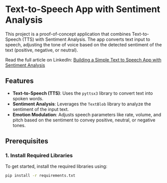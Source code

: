 # Text-to-Speech App with Sentiment Analysis

This project is a proof-of-concept application that combines Text-to-Speech (TTS) with Sentiment Analysis. The app converts text input to speech, adjusting the tone of voice based on the detected sentiment of the text (positive, negative, or neutral).

Read the full article on LinkedIn: [Building a Simple Text to Speech App with Sentiment Analysis](https://www.linkedin.com/pulse/building-simple-text-speech-app-sentiment-analysis-artemakis-artemiou-fgxsc/)

## Features
- **Text-to-Speech (TTS)**: Uses the `pyttsx3` library to convert text into spoken words.
- **Sentiment Analysis**: Leverages the `TextBlob` library to analyze the sentiment of the input text.
- **Emotion Modulation**: Adjusts speech parameters like rate, volume, and pitch based on the sentiment to convey positive, neutral, or negative tones.

## Prerequisites

### 1. Install Required Libraries
To get started, install the required libraries using:
```bash
pip install -r requirements.txt
